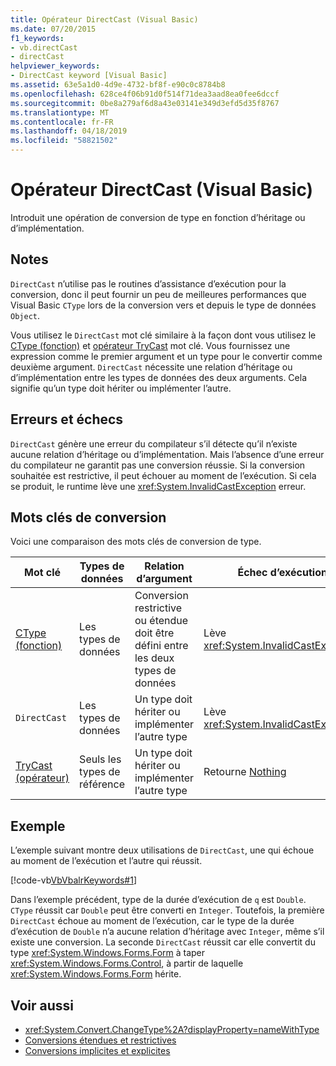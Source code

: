 ```yaml
---
title: Opérateur DirectCast (Visual Basic)
ms.date: 07/20/2015
f1_keywords:
- vb.directCast
- directCast
helpviewer_keywords:
- DirectCast keyword [Visual Basic]
ms.assetid: 63e5a1d0-4d9e-4732-bf8f-e90c0c8784b8
ms.openlocfilehash: 628ce4f06b91d0f514f71dea3aad8ea0fee6dccf
ms.sourcegitcommit: 0be8a279af6d8a43e03141e349d3efd5d35f8767
ms.translationtype: MT
ms.contentlocale: fr-FR
ms.lasthandoff: 04/18/2019
ms.locfileid: "58821502"
---
```

# <a name="directcast-operator-visual-basic"></a>Opérateur DirectCast (Visual Basic)
Introduit une opération de conversion de type en fonction d’héritage ou d’implémentation.  
  
## <a name="remarks"></a>Notes  
 `DirectCast` n’utilise pas le routines d’assistance d’exécution pour la conversion, donc il peut fournir un peu de meilleures performances que Visual Basic `CType` lors de la conversion vers et depuis le type de données `Object`.  
  
 Vous utilisez le `DirectCast` mot clé similaire à la façon dont vous utilisez le [CType (fonction)](../../../visual-basic/language-reference/functions/ctype-function.md) et [opérateur TryCast](../../../visual-basic/language-reference/operators/trycast-operator.md) mot clé. Vous fournissez une expression comme le premier argument et un type pour le convertir comme deuxième argument. `DirectCast` nécessite une relation d’héritage ou d’implémentation entre les types de données des deux arguments. Cela signifie qu’un type doit hériter ou implémenter l’autre.  
  
## <a name="errors-and-failures"></a>Erreurs et échecs  
 `DirectCast` génère une erreur du compilateur s’il détecte qu’il n’existe aucune relation d’héritage ou d’implémentation. Mais l’absence d’une erreur du compilateur ne garantit pas une conversion réussie. Si la conversion souhaitée est restrictive, il peut échouer au moment de l’exécution. Si cela se produit, le runtime lève une <xref:System.InvalidCastException> erreur.  
  
## <a name="conversion-keywords"></a>Mots clés de conversion  
 Voici une comparaison des mots clés de conversion de type.  
  
|Mot clé|Types de données|Relation d’argument|Échec d’exécution|  
|---|---|---|---|  
|[CType (fonction)](../../../visual-basic/language-reference/functions/ctype-function.md)|Les types de données|Conversion restrictive ou étendue doit être défini entre les deux types de données|Lève <xref:System.InvalidCastException>|  
|`DirectCast`|Les types de données|Un type doit hériter ou implémenter l’autre type|Lève <xref:System.InvalidCastException>|  
|[TryCast (opérateur)](../../../visual-basic/language-reference/operators/trycast-operator.md)|Seuls les types de référence|Un type doit hériter ou implémenter l’autre type|Retourne [Nothing](../../../visual-basic/language-reference/nothing.md)|  
  
## <a name="example"></a>Exemple  
 L’exemple suivant montre deux utilisations de `DirectCast`, une qui échoue au moment de l’exécution et l’autre qui réussit.  
  
 [!code-vb[VbVbalrKeywords#1](~/samples/snippets/visualbasic/VS_Snippets_VBCSharp/VbVbalrKeywords/VB/Class1.vb#1)]  
  
 Dans l’exemple précédent, type de la durée d’exécution de `q` est `Double`. `CType` réussit car `Double` peut être converti en `Integer`. Toutefois, la première `DirectCast` échoue au moment de l’exécution, car le type de la durée d’exécution de `Double` n’a aucune relation d’héritage avec `Integer`, même s’il existe une conversion. La seconde `DirectCast` réussit car elle convertit du type <xref:System.Windows.Forms.Form> à taper <xref:System.Windows.Forms.Control>, à partir de laquelle <xref:System.Windows.Forms.Form> hérite.  
  
## <a name="see-also"></a>Voir aussi

- <xref:System.Convert.ChangeType%2A?displayProperty=nameWithType>
- [Conversions étendues et restrictives](../../../visual-basic/programming-guide/language-features/data-types/widening-and-narrowing-conversions.md)
- [Conversions implicites et explicites](../../../visual-basic/programming-guide/language-features/data-types/implicit-and-explicit-conversions.md)
